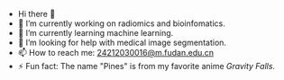 - Hi there 👋
- 🔭 I’m currently working on radiomics and bioinfomatics.
- 🌱 I’m currently learning machine learning.
- 🤔 I’m looking for help with medical image segmentation.
- 📫 How to reach me: 24212030016@m.fudan.edu.cn
- ⚡ Fun fact: The name "Pines" is from my favorite anime _Gravity Falls_.

